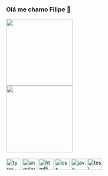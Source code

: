 ### Olá me chamo Filipe 👋
<div> 
    <img height="180em" src="https://github-readme-stats.vercel.app/api?username=anuraghazra&show_icons=true&theme=merko"/>
</div>
<div>
 <img height="180em" src="https://github-readme-stats.vercel.app/api/top-langs/?username=Ftsantana1&layout=compact)](https://github.com/anuraghazra/github-readme-stats"</div>
<div style="display: inline_block"><br/>
  <img
    aling="center"
    alt="type"
    height="30"
    width="40"
    src="https://cdn.jsdelivr.net/gh/devicons/devicon/icons/typescript/typescript-original.svg"
  />
  <img
    aling="center"
    alt="angularJs"
    height="30"
    width="40"
    src="https://cdn.jsdelivr.net/gh/devicons/devicon/icons/angularjs/angularjs-original.svg"
  />
  <img
    aling="center"
    alt="html5"
    height="30"
    width="40"
    src="https://cdn.jsdelivr.net/gh/devicons/devicon/icons/html5/html5-original.svg"
  />
  <img
    aling="center"
    alt="css"
    height="30"
    width="40"
    src="https://cdn.jsdelivr.net/gh/devicons/devicon/icons/css3/css3-original.svg"
  />
  <img
    aling="center"
    alt="java"
    height="30"
    width="40"
    src="https://cdn.jsdelivr.net/gh/devicons/devicon/icons/java/java-original.svg"
  />
  <img
    aling="center"
    alt="test"
    height="30"
    width="40"
    src="https://cdn.jsdelivr.net/gh/devicons/devicon/icons/karma/karma-original.svg"
  />
</div>
